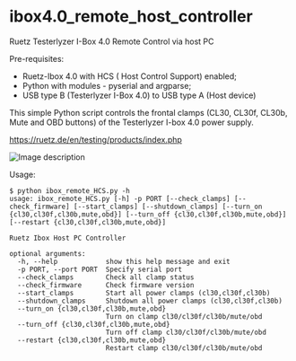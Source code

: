 # ibox4.0_remote_host_controller
Ruetz Testerlyzer I-Box 4.0 Remote Control via host PC

Pre-requisites:

- Ruetz-Ibox 4.0 with HCS ( Host Control Support) enabled;
- Python with modules - pyserial and argparse;
- USB type B (Testerlyzer I-Box 4.0) to USB type A (Host device)

This simple Python script controls the frontal clamps (CL30, CL30f, CL30b, Mute and OBD buttons) of the Testerlyzer I-box 4.0 power supply.

https://ruetz.de/en/testing/products/index.php

![Image description](https://i.imgur.com/gz6GAd7.png)

Usage:
```
$ python ibox_remote_HCS.py -h
usage: ibox_remote_HCS.py [-h] -p PORT [--check_clamps] [--check_firmware] [--start_clamps] [--shutdown_clamps] [--turn_on {cl30,cl30f,cl30b,mute,obd}] [--turn_off {cl30,cl30f,cl30b,mute,obd}] [--restart {cl30,cl30f,cl30b,mute,obd}]
 
Ruetz Ibox Host PC Controller
 
optional arguments:
  -h, --help            show this help message and exit
  -p PORT, --port PORT  Specify serial port
  --check_clamps        Check all clamp status
  --check_firmware      Check firmware version
  --start_clamps        Start all power clamps (cl30,cl30f,cl30b)
  --shutdown_clamps     Shutdown all power clamps (cl30,cl30f,cl30b)
  --turn_on {cl30,cl30f,cl30b,mute,obd}
                        Turn on clamp cl30/cl30f/cl30b/mute/obd
  --turn_off {cl30,cl30f,cl30b,mute,obd}
                        Turn off clamp cl30/cl30f/cl30b/mute/obd
  --restart {cl30,cl30f,cl30b,mute,obd}
                        Restart clamp cl30/cl30f/cl30b/mute/obd
  ```
